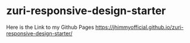 # zuri-responsive-design-starter
Here is the Link to my Github Pages https://jhimmyofficial.github.io/zuri-responsive-design-starter/
